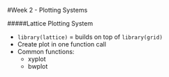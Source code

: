 #Week 2 - Plotting Systems

#####Lattice Plotting System
* `library(lattice)` = builds on top of `library(grid)`
* Create plot in one function call
* Common functions:
  * xyplot
  * bwplot
